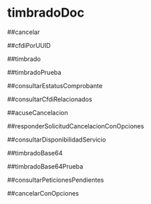 # timbradoDoc


##cancelar

##cfdiPorUUID

##timbrado

##timbradoPrueba

##consultarEstatusComprobante

##consultarCfdiRelacionados

##acuseCancelacion

##responderSolicitudCancelacionConOpciones

##consultarDisponibilidadServicio

##timbradoBase64

##timbradoBase64Prueba

##consultarPeticionesPendientes

##cancelarConOpciones
